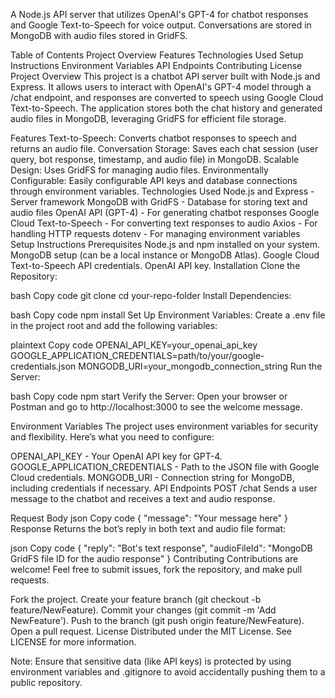 
A Node.js API server that utilizes OpenAI's GPT-4 for chatbot responses and Google Text-to-Speech for voice output. Conversations are stored in MongoDB with audio files stored in GridFS.

Table of Contents
Project Overview
Features
Technologies Used
Setup Instructions
Environment Variables
API Endpoints
Contributing
License
Project Overview
This project is a chatbot API server built with Node.js and Express. It allows users to interact with OpenAI's GPT-4 model through a /chat endpoint, and responses are converted to speech using Google Cloud Text-to-Speech. The application stores both the chat history and generated audio files in MongoDB, leveraging GridFS for efficient file storage.

Features
Text-to-Speech: Converts chatbot responses to speech and returns an audio file.
Conversation Storage: Saves each chat session (user query, bot response, timestamp, and audio file) in MongoDB.
Scalable Design: Uses GridFS for managing audio files.
Environmentally Configurable: Easily configurable API keys and database connections through environment variables.
Technologies Used
Node.js and Express - Server framework
MongoDB with GridFS - Database for storing text and audio files
OpenAI API (GPT-4) - For generating chatbot responses
Google Cloud Text-to-Speech - For converting text responses to audio
Axios - For handling HTTP requests
dotenv - For managing environment variables
Setup Instructions
Prerequisites
Node.js and npm installed on your system.
MongoDB setup (can be a local instance or MongoDB Atlas).
Google Cloud Text-to-Speech API credentials.
OpenAI API key.
Installation
Clone the Repository:

bash
Copy code
git clone <repository-url>
cd your-repo-folder
Install Dependencies:

bash
Copy code
npm install
Set Up Environment Variables: Create a .env file in the project root and add the following variables:

plaintext
Copy code
OPENAI_API_KEY=your_openai_api_key
GOOGLE_APPLICATION_CREDENTIALS=path/to/your/google-credentials.json
MONGODB_URI=your_mongodb_connection_string
Run the Server:

bash
Copy code
npm start
Verify the Server: Open your browser or Postman and go to http://localhost:3000 to see the welcome message.

Environment Variables
The project uses environment variables for security and flexibility. Here’s what you need to configure:

OPENAI_API_KEY - Your OpenAI API key for GPT-4.
GOOGLE_APPLICATION_CREDENTIALS - Path to the JSON file with Google Cloud credentials.
MONGODB_URI - Connection string for MongoDB, including credentials if necessary.
API Endpoints
POST /chat
Sends a user message to the chatbot and receives a text and audio response.

Request Body
json
Copy code
{
  "message": "Your message here"
}
Response
Returns the bot’s reply in both text and audio file format:

json
Copy code
{
  "reply": "Bot's text response",
  "audioFileId": "MongoDB GridFS file ID for the audio response"
}
Contributing
Contributions are welcome! Feel free to submit issues, fork the repository, and make pull requests.

Fork the project.
Create your feature branch (git checkout -b feature/NewFeature).
Commit your changes (git commit -m 'Add NewFeature').
Push to the branch (git push origin feature/NewFeature).
Open a pull request.
License
Distributed under the MIT License. See LICENSE for more information.

Note: Ensure that sensitive data (like API keys) is protected by using environment variables and .gitignore to avoid accidentally pushing them to a public repository.
